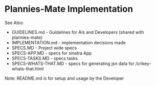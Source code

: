 # Plannies-Mate Implementation

See Also:

- GUIDELINES.md - Guidelines for AIs and Developers (shared with plannies-mate)
- IMPLEMENTATION.md - implementation decisions made
- SPECS.MD - Project wide specs
- SPECS-APP.MD - specs for sinatra App
- SPECS-TASKS.MD - specs tasks
- SPECS-WHATS-THAT.MD - specs for generating jsn data for /crikey-whats-that.html

Note: README.md is for setup and usage by the Developer

